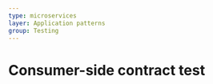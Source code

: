 ```yaml
---
type: microservices
layer: Application patterns
group: Testing
---
```

# Consumer-side contract test

